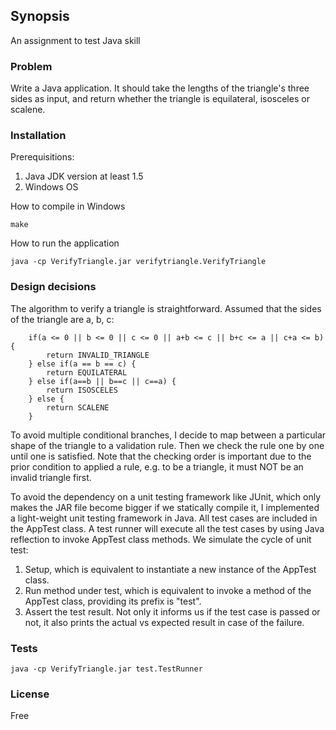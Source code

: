 ## Synopsis

An assignment to test Java skill

### Problem

Write a Java application. It should take the lengths of the triangle's three sides as input, and return whether the triangle is equilateral, isosceles or scalene.

### Installation

Prerequisitions:
 
1. Java JDK version at least 1.5
2. Windows OS

How to compile in Windows

```
make
```

How to run the application

```
java -cp VerifyTriangle.jar verifytriangle.VerifyTriangle
```

### Design decisions

The algorithm to verify a triangle is straightforward. Assumed that the sides of the triangle are a, b, c:

```
	if(a <= 0 || b <= 0 || c <= 0 || a+b <= c || b+c <= a || c+a <= b) {
		return INVALID_TRIANGLE
	} else if(a == b == c) {
		return EQUILATERAL
	} else if(a==b || b==c || c==a) {
		return ISOSCELES
	} else {
		return SCALENE
	}
```

To avoid multiple conditional branches, I decide to map between a particular shape of the triangle to a validation rule. Then we check the rule one by one until one is satisfied.
Note that the checking order is important due to the prior condition to applied a rule, e.g. to be a triangle, it must NOT be an invalid triangle first. 

To avoid the dependency on a unit testing framework like JUnit, which only makes the JAR file become bigger if we statically compile it, I implemented a light-weight unit testing framework in Java.
All test cases are included in the AppTest class. A test runner will execute all the test cases by using Java reflection to invoke AppTest class methods. We simulate the cycle of unit test:

1. Setup, which is equivalent to instantiate a new instance of the AppTest class.
2. Run method under test, which is equivalent to invoke a method of the AppTest class, providing its prefix is "test".
3. Assert the test result. Not only it informs us if the test case is passed or not, it also prints the actual vs expected result in case of the failure. 

### Tests

```
java -cp VerifyTriangle.jar test.TestRunner
```

### License

Free